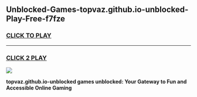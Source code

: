 
## Unblocked-Games-topvaz.github.io-unblocked-Play-Free-f7fze
<h3>
<a href="https://premium76.site?title=topvaz.github.io-unblocked&ref=12A">CLICK TO PLAY</a></h3>
<hr>

<h3>
<a href="https://premium76.site?title=topvaz.github.io-unblocked&ref=12A">CLICK 2 PLAY</a>
  
</h3>

<a href="https://premium76.site?title=topvaz.github.io-unblocked&ref=12A"><img src="https://clearcache.store/games.png"></a>


**topvaz.github.io-unblocked games unblocked: Your Gateway to Fun and Accessible Online Gaming**
